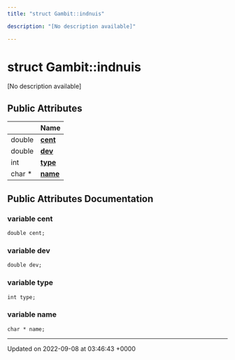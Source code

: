 ```yaml
---
title: "struct Gambit::indnuis"

description: "[No description available]"

---
```


# struct Gambit::indnuis



[No description available]

## Public Attributes

|                | Name           |
| -------------- | -------------- |
| double | **[cent](/documentation/code/classes/structgambit_1_1indnuis/#variable-cent)**  |
| double | **[dev](/documentation/code/classes/structgambit_1_1indnuis/#variable-dev)**  |
| int | **[type](/documentation/code/classes/structgambit_1_1indnuis/#variable-type)**  |
| char * | **[name](/documentation/code/classes/structgambit_1_1indnuis/#variable-name)**  |

## Public Attributes Documentation

### variable cent

```
double cent;
```


### variable dev

```
double dev;
```


### variable type

```
int type;
```


### variable name

```
char * name;
```


-------------------------------

Updated on 2022-09-08 at 03:46:43 +0000